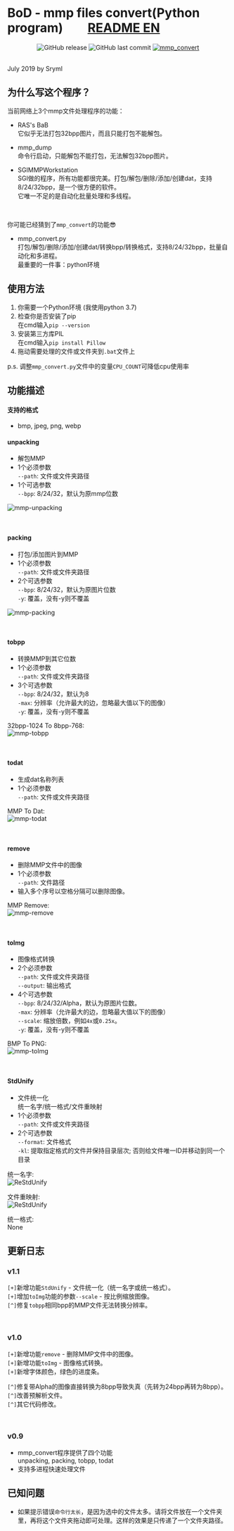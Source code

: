 # BoD - mmp files convert(Python program)&emsp;&emsp;[README EN](https://github.com/Sryml/mmp_convert/tree/v1.0#readme)

<div align="center">
  <img alt="GitHub release" src="https://img.shields.io/github/release/sryml/mmp_convert.svg?style=plastic">
  
  <img alt="GitHub last commit" src="https://img.shields.io/github/last-commit/sryml/mmp_convert.svg?style=plastic">

<a href="http://www.arokhslair.net/forum/viewforum.php?f=24" target="_blank">
    <img src="https://img.shields.io/badge/Blade-mmp__convert-blue.svg?style=plastic&logo=appveyor" alt="mmp_convert">
  </a>
</div>

<br>

July 2019 by Sryml

## 为什么写这个程序？
当前网络上3个mmp文件处理程序的功能：
- RAS's BaB  
  它似乎无法打包32bpp图片，而且只能打包不能解包。
  
- mmp_dump  
  命令行启动，只能解包不能打包，无法解包32bpp图片。
  
- SGIMMPWorkstation  
  SGI做的程序，所有功能都很完美。打包/解包/删除/添加/创建dat，支持8/24/32bpp，是一个很方便的软件。  
  它唯一不足的是自动化批量处理和多线程。
  
<br>
  
你可能已经猜到了`mmp_convert`的功能:sunglasses:
- mmp_convert.py  
  打包/解包/删除/添加/创建dat/转换bpp/转换格式，支持8/24/32bpp，批量自动化和多进程。  
  最重要的一件事：python环境


## 使用方法
1. 你需要一个Python环境 (我使用python 3.7)
2. 检查你是否安装了pip  
  在cmd输入`pip --version`
3. 安装第三方库PIL  
  在cmd输入`pip install Pillow`
4. 拖动需要处理的文件或文件夹到`.bat`文件上  

p.s. 调整`mmp_convert.py`文件中的变量`CPU_COUNT`可降低cpu使用率


## 功能描述
#### 支持的格式
- bmp, jpeg, png, webp

#### unpacking  
- 解包MMP  
- 1个必须参数  
  `--path`: 文件或文件夹路径
- 1个可选参数  
  `--bpp`: 8/24/32，默认为原mmp位数  

![mmp-unpacking](https://raw.githubusercontent.com/Sryml/Image/master/GIF/mmp-unpacking.gif)
  
<br>
  
#### packing  
- 打包/添加图片到MMP  
- 1个必须参数  
  `--path`: 文件或文件夹路径
- 2个可选参数  
  `--bpp`: 8/24/32，默认为原图片位数  
  `-y`: 覆盖，没有-y则不覆盖  

![mmp-packing](https://raw.githubusercontent.com/Sryml/Image/master/GIF/mmp-packing.gif)

<br>

#### tobpp  
- 转换MMP到其它位数  
- 1个必须参数  
  `--path`: 文件或文件夹路径
- 3个可选参数  
  `--bpp`: 8/24/32，默认为8  
  `-max`: 分辨率（允许最大的边，忽略最大值以下的图像）  
  `-y`: 覆盖，没有-y则不覆盖  

32bpp-1024 To 8bpp-768:  
![mmp-tobpp](https://raw.githubusercontent.com/Sryml/Image/master/GIF/mmp-tobpp.gif)

<br>

#### todat  
- 生成dat名称列表  
- 1个必须参数  
  `--path`: 文件或文件夹路径  

MMP To Dat:  
![mmp-todat](https://raw.githubusercontent.com/Sryml/Image/master/GIF/mmp-todat.gif)

<br>

#### remove  
- 删除MMP文件中的图像  
- 1个必须参数  
  `--path`: 文件路径
- 输入多个序号以空格分隔可以删除图像。  

MMP Remove:  
![mmp-remove](https://raw.githubusercontent.com/Sryml/Image/master/GIF/mmp-remove.gif)

<br>

#### toImg
- 图像格式转换  
- 2个必须参数  
  `--path`: 文件或文件夹路径  
  `--output`: 输出格式
- 4个可选参数  
  `--bpp`: 8/24/32/Alpha，默认为原图片位数。  
  `-max`: 分辨率（允许最大的边，忽略最大值以下的图像）  
  `--scale`: 缩放倍数，例如`4x`或`0.25x`。  
  `-y`: 覆盖，没有-y则不覆盖  
  
BMP To PNG:  
![mmp-toImg](https://raw.githubusercontent.com/Sryml/Image/master/GIF/mmp-toImg.gif)

<br>

#### StdUnify
- 文件统一化  
  统一名字/统一格式/文件重映射  
- 1个必须参数  
  `--path`: 文件或文件夹路径  
- 2个可选参数  
  `--format`: 文件格式  
  `-kl`: 提取指定格式的文件并保持目录层次; 否则给文件唯一ID并移动到同一个目录  

统一名字:  
![ReStdUnify](https://raw.githubusercontent.com/Sryml/Image/master/GIF/mmp-StdUnify.gif)

文件重映射:  
![ReStdUnify](https://raw.githubusercontent.com/Sryml/Image/master/GIF/mmp-ReStdUnify.gif)

统一格式:  
None

  
## 更新日志
### v1.1
`[+]`新增功能`StdUnify` - 文件统一化（统一名字或统一格式）。  
`[+]`增加`toImg`功能的参数`--scale` - 按比例缩放图像。  
`[^]`修复`tobpp`相同bpp的MMP文件无法转换分辨率。  

<br>

### v1.0
`[+]`新增功能`remove` - 删除MMP文件中的图像。  
`[+]`新增功能`toImg` - 图像格式转换。  
`[+]`新增字体颜色，绿色的进度条。  

`[^]`修复带Alpha的图像直接转换为8bpp导致失真（先转为24bpp再转为8bpp）。  
`[^]`改善预解析文件。  
`[^]`其它代码修改。

<br>
  
### v0.9
- mmp_convert程序提供了四个功能  
  unpacking, packing, tobpp, todat
- 支持多进程快速处理文件

  
## 已知问题
- 如果提示错误`命令行太长`，是因为选中的文件太多。请将文件放在一个文件夹里，再将这个文件夹拖动即可处理。这样的效果是只传递了一个文件夹路径。

